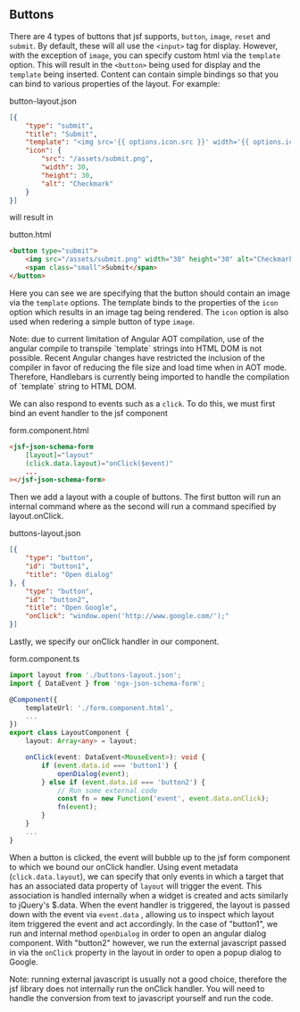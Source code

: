 <div class="row">
<div class="col-md-10">

## Buttons

There are 4 types of buttons that jsf supports, `button`, `image`, `reset` and `submit`.  By default, these will all use the `<input>` tag for display.  However, with the exception of `image`, you can specify custom html via the `template` option.  This will result in the `<button>` being used for display and the `template` being inserted.  Content can contain simple bindings so that you can bind to various properties of the layout.  For example:

<div class="panel panel-primary docs">
<div class="panel-heading panel-title">button-layout.json</div>

```json
[{
    "type": "submit",
    "title": "Submit",
    "template": "<img src='{{ options.icon.src }}' width='{{ options.icon.width }}' height='{{ options.icon.height }}' alt='{{ options.icon.alt }}'/><span class='small'>{{ options.title }}</span>",
    "icon": {
        "src": "/assets/submit.png",
        "width": 30,
        "height": 30,
        "alt": "Checkmark"
    }
}]
```

</div>

will result in

<div class="panel panel-primary docs">
<div class="panel-heading panel-title">button.html</div>

```html
<button type="submit">
    <img src="/assets/submit.png" width="30" height="30" alt="Checkmark"/>
    <span class="small">Submit</span>
</button>
```

</div>

Here you can see we are specifying that the button should contain an image via the `template` options.  The template binds to the properties of the `icon` option which results in an image tag being rendered.  The `icon` option is also used when redering a simple button of type `image`.

<div class="alert alert-warning">
Note: due to current limitation of Angular AOT compilation, use of the angular compile to transpile `template` strings into HTML DOM is not possible.  Recent Angular changes have restricted the inclusion of the compiler in favor of reducing the file size and load time when in AOT mode.  Therefore, Handlebars is currently being imported to handle the compilation of `template` string to HTML DOM.
</div>

We can also respond to events such as a `click`.  To do this, we must first bind an event handler to the jsf component


<div class="panel panel-primary docs">
<div class="panel-heading panel-title">form.component.html</div>

```html
<jsf-json-schema-form
    [layout]="layout"
    (click.data.layout)="onClick($event)"
    ...
></jsf-json-schema-form>
```

</div>

Then we add a layout with a couple of buttons.  The first button will run an internal command where as the second will run a command specified by layout.onClick.

<div class="panel panel-primary docs">
<div class="panel-heading panel-title">buttons-layout.json</div>

```json
[{
    "type": "button",
    "id": "button1",
    "title": "Open dialog"
}, {
    "type": "button",
    "id": "button2",
    "title": "Open Google",
    "onClick": "window.open('http://www.google.com/');"
}]
```

</div>

Lastly, we specify our onClick handler in our component.

<div class="panel panel-primary docs">
<div class="panel-heading panel-title">form.component.ts</div>

```typescript
import layout from './buttons-layout.json';
import { DataEvent } from 'ngx-json-schema-form';

@Component({
    templateUrl: './form.component.html',
    ...
})
export class LayoutComponent {
    layout: Array<any> = layout;

    onClick(event: DataEvent<MouseEvent>): void {
        if (event.data.id === 'button1') {
            openDialog(event);
        } else if (event.data.id === 'button2') {
            // Run some external code
            const fn = new Function('event', event.data.onClick);
            fn(event);
        }
    }
    ...
}
```

</div>

When a button is clicked, the event will bubble up to the jsf form component to which we bound our onClick handler.  Using event metadata (`click.data.layout`), we can specify that only events in which a target that has an associated data property of `layout` will trigger the event.  This association is handled internally when a widget is created and acts similarly to jQuery's $.data.  When the event handler is triggered, the layout is passed down with the event via `event.data` , allowing us to inspect which layout item triggered the event and act accordingly.  In the case of "button1", we run and internal method `openDialog` in order to open an angular dialog component.  With "button2" however, we run the external javascript passed in via the `onClick` property in the layout in order to open a popup dialog to Google.

Note: running external javascript is usually not a good choice, therefore the jsf library does not internally run the onClick handler.  You will need to handle the conversion from text to javascript yourself and run the code.

</div>
<div class="col-md-2">
<div class="links">

</div>
</div>
</div>
